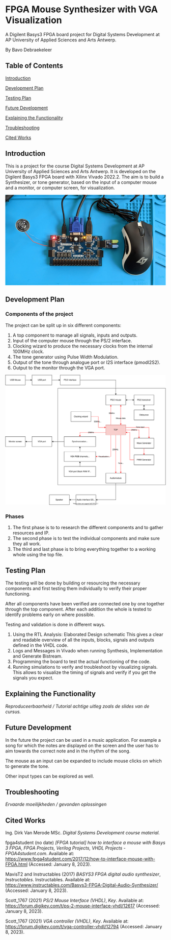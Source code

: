 # FPGA Mouse Synthesizer with VGA Visualization

A Digilent Basys3 FPGA board project for Digital Systems Development at AP University of Applied Sciences and Arts Antwerp.

By Bavo Debraekeleer

## Table of Contents

[Introduction](#introduction)

[Development Plan](#development-plan)

[Testing Plan](#testing-plan)

[Future Development](#future-development)

[Explaining the Functionality](#explaining-the-functionality)

[Troubleshooting](#troubleshooting)

[Cited Works](#cited-works)



## Introduction

This is a project for the course Digital Systems Development at AP University of Applied Sciences and Arts Antwerp. It is developed on the Digilent Basys3 FPGA board with Xilinx Vivado 2022.2. The aim is to build a Synthesizer, or tone generator, based on the input of a computer mouse and a monitor, or computer screen, for visualization. 

![](./fpga-mouse-synth.jpg)



## Development Plan

### Components of the project

The project can be split up in six different components:

1. A top component to manage all signals, inputs and outputs.
2. Input of the computer mouse through the PS/2 interface.
3. Clocking wizard to produce the necessary clocks from the internal 100MHz clock.
4. The tone generator using Pulse Width Modulation.
5. Output of the tone through analogue port or I2S interface (pmodI2S2). 
6. Output to the monitor through the VGA port.



![Project Diagram](./dsd-project-diagram.svg)



### Phases

1. The first phase is to to research the different components and to gather resources and IP.
2. The second phase is to test the individual components and make sure they all work.
3. The third and last phase is to bring everything together to a working whole using the top file.



## Testing Plan

The testing will be done by building or resourcing the necessary components and first testing them individually to verify their proper functioning.

After all components have been verified are connected one by one together through the top component. After each addition the whole is tested to identify problems early on where possible.

Testing and validation is done in different ways.

1. Using the RTL Analysis: Elaborated Design schematic
   This gives a clear and readable overview of all the inputs, blocks, signals and outputs defined in the VHDL code.
2. Logs and Messages in Vivado when running Synthesis, Implementation and Generate Bistream.
3. Programming the board to test the actual functioning of the code.
4. Running simulations to verify and troubleshoot by visualizing signals. This allows to visualize the timing of signals and verify if you get the signals you expect.



## Explaining the Functionality

*Reproduceerbaarheid / Tutorial achtige uitleg zoals de slides van de cursus.*



## Future Development

In the future the project can be used in a music application. For example a song for which the notes are displayed on the screen and the user has to aim towards the correct note and in the rhythm of the song.

The mouse as an input can be expanded to include mouse clicks on which to generate the tone.

Other input types can be explored as well.



## Troubleshooting

*Ervaarde moeilijkheden / gevonden oplossingen*



## Cited Works

Ing. Dirk Van Merode MSc. *Digital Systems Development course material.*

fpga4student (no date) *[FPGA tutorial] how to interface a mouse with Basys 3 FPGA*, *FPGA Projects, Verilog Projects, VHDL Projects - FPGA4student.com*. Available at: https://www.fpga4student.com/2017/12/how-to-interface-mouse-with-FPGA.html (Accessed: January 8, 2023). 

MavisT2 and Instructables (2017) *BASYS3 FPGA digital audio synthesizer*, *Instructables*. Instructables. Available at: https://www.instructables.com/Basys3-FPGA-Digital-Audio-Synthesizer/ (Accessed: January 8, 2023). 

Scott_1767 (2021) *PS/2 Mouse Interface (VHDL)*, *Key*. Available at: https://forum.digikey.com/t/ps-2-mouse-interface-vhdl/12617 (Accessed: January 8, 2023). 

Scott_1767 (2021) *VGA controller (VHDL)*, *Key*. Available at: https://forum.digikey.com/t/vga-controller-vhdl/12794 (Accessed: January 8, 2023). 
